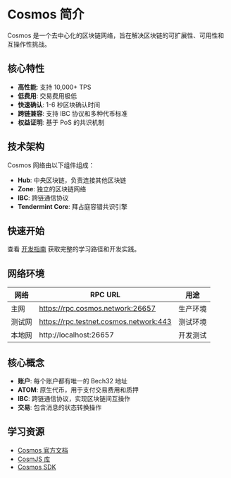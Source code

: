 # Cosmos 简介

Cosmos 是一个去中心化的区块链网络，旨在解决区块链的可扩展性、可用性和互操作性挑战。

## 核心特性

- **高性能**: 支持 10,000+ TPS
- **低费用**: 交易费用极低
- **快速确认**: 1-6 秒区块确认时间
- **跨链兼容**: 支持 IBC 协议和多种代币标准
- **权益证明**: 基于 PoS 的共识机制

## 技术架构

Cosmos 网络由以下组件组成：

- **Hub**: 中央区块链，负责连接其他区块链
- **Zone**: 独立的区块链网络
- **IBC**: 跨链通信协议
- **Tendermint Core**: 拜占庭容错共识引擎

## 快速开始

查看 [开发指南](./guide.md) 获取完整的学习路径和开发实践。

## 网络环境

| 网络   | RPC URL                                | 用途     |
| ------ | -------------------------------------- | -------- |
| 主网   | https://rpc.cosmos.network:26657       | 生产环境 |
| 测试网 | https://rpc.testnet.cosmos.network:443 | 测试环境 |
| 本地网 | http://localhost:26657                 | 开发测试 |

## 核心概念

- **账户**: 每个账户都有唯一的 Bech32 地址
- **ATOM**: 原生代币，用于支付交易费用和质押
- **IBC**: 跨链通信协议，实现区块链间互操作
- **交易**: 包含消息的状态转换操作

## 学习资源

- [Cosmos 官方文档](https://docs.cosmos.network/)
- [CosmJS 库](https://github.com/cosmos/cosmjs)
- [Cosmos SDK](https://github.com/cosmos/cosmos-sdk)
